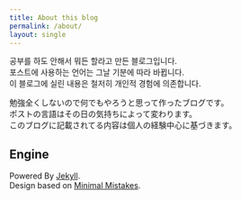```yaml
---
title: About this blog
permalink: /about/
layout: single
---
```


공부를 하도 안해서 뭐든 할라고 만든 블로그입니다.  
포스트에 사용하는 언어는 그날 기분에 따라 바뀝니다.  
이 블로그에 실린 내용은 철저히 개인적 경험에 의존합니다.

勉強全くしないので何でもやろうと思って作ったブログです。  
ポストの言語はその日の気持ちによって変わります。  
このブログに記載されてる内容は個人の経験中心に基づきます。


## Engine
Powered By [Jekyll](https://jekyllrb.com/).<br>
Design based on [Minimal Mistakes](https://mademistakes.com/work/minimal-mistakes-jekyll-theme/).

